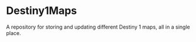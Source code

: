 # Destiny1Maps
A repository for storing and updating different Destiny 1 maps, all in a single place.
